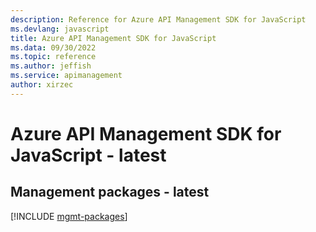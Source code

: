 ```yaml
---
description: Reference for Azure API Management SDK for JavaScript
ms.devlang: javascript
title: Azure API Management SDK for JavaScript
ms.data: 09/30/2022
ms.topic: reference
ms.author: jeffish
ms.service: apimanagement
author: xirzec
---
```

# Azure API Management SDK for JavaScript - latest

## Management packages - latest
[!INCLUDE [mgmt-packages](api-management-mgmt-index.md)]